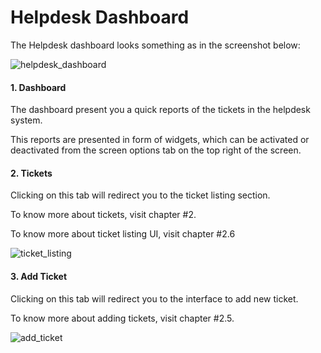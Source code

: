 # Helpdesk Dashboard

The Helpdesk dashboard looks something as in the screenshot below:

![helpdesk_dashboard](https://cloud.githubusercontent.com/assets/9676513/6571421/3a121e1e-c72e-11e4-9599-e23eb2ddc494.png)

#### 1. Dashboard

The dashboard present you a quick reports of the tickets in the helpdesk system.

This reports are presented in form of widgets, which can be activated or deactivated from the screen options tab on the top right of the screen.

#### 2. Tickets

Clicking on this tab will redirect you to the ticket listing section.

To know more about tickets, visit chapter #2.

To know more about ticket listing UI, visit chapter #2.6

![ticket_listing](https://cloud.githubusercontent.com/assets/9676513/6571364/9b6d6c8c-c72d-11e4-9488-847bc46c6b4d.png)


#### 3. Add Ticket

Clicking on this tab will redirect you to the interface to add new ticket.

To know more about adding tickets, visit chapter #2.5.

![add_ticket](https://cloud.githubusercontent.com/assets/9676513/6571362/9b215176-c72d-11e4-8480-8307b474d3b4.png)





